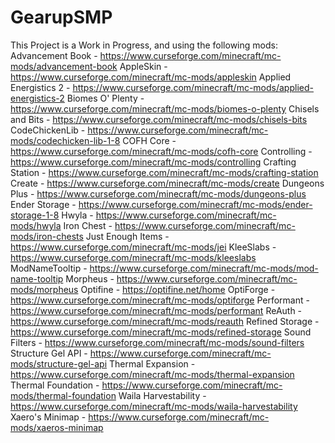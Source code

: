 # GearupSMP
This Project is a Work in Progress, and using the following mods:
Advancement Book - https://www.curseforge.com/minecraft/mc-mods/advancement-book
AppleSkin - https://www.curseforge.com/minecraft/mc-mods/appleskin
Applied Energistics 2 - https://www.curseforge.com/minecraft/mc-mods/applied-energistics-2
Biomes O' Plenty - https://www.curseforge.com/minecraft/mc-mods/biomes-o-plenty
Chisels and Bits - https://www.curseforge.com/minecraft/mc-mods/chisels-bits
CodeChickenLib - https://www.curseforge.com/minecraft/mc-mods/codechicken-lib-1-8
COFH Core - https://www.curseforge.com/minecraft/mc-mods/cofh-core
Controlling - https://www.curseforge.com/minecraft/mc-mods/controlling
Crafting Station - https://www.curseforge.com/minecraft/mc-mods/crafting-station
Create - https://www.curseforge.com/minecraft/mc-mods/create
Dungeons Plus - https://www.curseforge.com/minecraft/mc-mods/dungeons-plus
Ender Storage - https://www.curseforge.com/minecraft/mc-mods/ender-storage-1-8
Hwyla - https://www.curseforge.com/minecraft/mc-mods/hwyla
Iron Chest - https://www.curseforge.com/minecraft/mc-mods/iron-chests
Just Enough Items - https://www.curseforge.com/minecraft/mc-mods/jei
KleeSlabs -  https://www.curseforge.com/minecraft/mc-mods/kleeslabs
ModNameTooltip - https://www.curseforge.com/minecraft/mc-mods/mod-name-tooltip
Morpheus - https://www.curseforge.com/minecraft/mc-mods/morpheus
Optifine - https://optifine.net/home
OptiForge - https://www.curseforge.com/minecraft/mc-mods/optiforge
Performant - https://www.curseforge.com/minecraft/mc-mods/performant
ReAuth - https://www.curseforge.com/minecraft/mc-mods/reauth
Refined Storage - https://www.curseforge.com/minecraft/mc-mods/refined-storage
Sound Filters - https://www.curseforge.com/minecraft/mc-mods/sound-filters
Structure Gel API - https://www.curseforge.com/minecraft/mc-mods/structure-gel-api
Thermal Expansion - https://www.curseforge.com/minecraft/mc-mods/thermal-expansion
Thermal Foundation - https://www.curseforge.com/minecraft/mc-mods/thermal-foundation
Waila Harvestability - https://www.curseforge.com/minecraft/mc-mods/waila-harvestability
Xaero's Minimap - https://www.curseforge.com/minecraft/mc-mods/xaeros-minimap